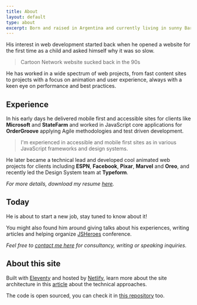 ```yaml
---
title: About
layout: default
type: about
excerpt: Born and raised in Argentina and currently living in sunny Barcelona.
---
```


His interest in web development started back when he opened a website for the first time as a child and asked himself why it was so slow.

> Cartoon Network website sucked back in the 90s

He has worked in a wide spectrum of web projects, from fast content sites to projects with a focus on animation and user experience, always with a keen eye on performance and best practices.

## Experience

In his early days he delivered mobile first and accessible sites for clients like **Microsoft** and **StateFarm** and worked in JavaScript core applications for **OrderGroove** applying Agile methodologies and test driven development.

> I'm experienced in accessible and mobile first sites as in various JavaScript frameworks and&nbsp;design systems.

He later became a technical lead and developed cool animated web projects for clients including **ESPN**, **Facebook**, **Pixar**, **Marvel** and **Oreo**, and recently led the Design System team at **Typeform**.

_For more details, download my resume <a download target="_blank" href="https://drive.google.com/file/d/1Dal1FrgqJ-unPpRUYLBeETAACrMtsPOj/view?usp=sharing">here</a>._

## Today

<!-- He is currently looking for a new opportunity, [reach out here](mailto:jmenichelli@gmail.com). -->
He is about to start a new job, stay tuned to know about it!

You might also found him around giving talks about his experiences, writing articles and helping organize [JSHeroes](//jsheroes.io) conference.

_Feel free to [contact me here](mailto:jmenichelli@gmail.com) for consultancy, writing or speaking inquiries._

## About this site

Built with [Eleventy](//11ty.io) and hosted by [Netlify](//netlify.com), learn more about the site architecture in this [article](/2019/05/new-site-who-dis/) about the technical approaches.

The code is open sourced, you can check it in [this repository](//github.com/jeremenichelli/personal-site) too.
